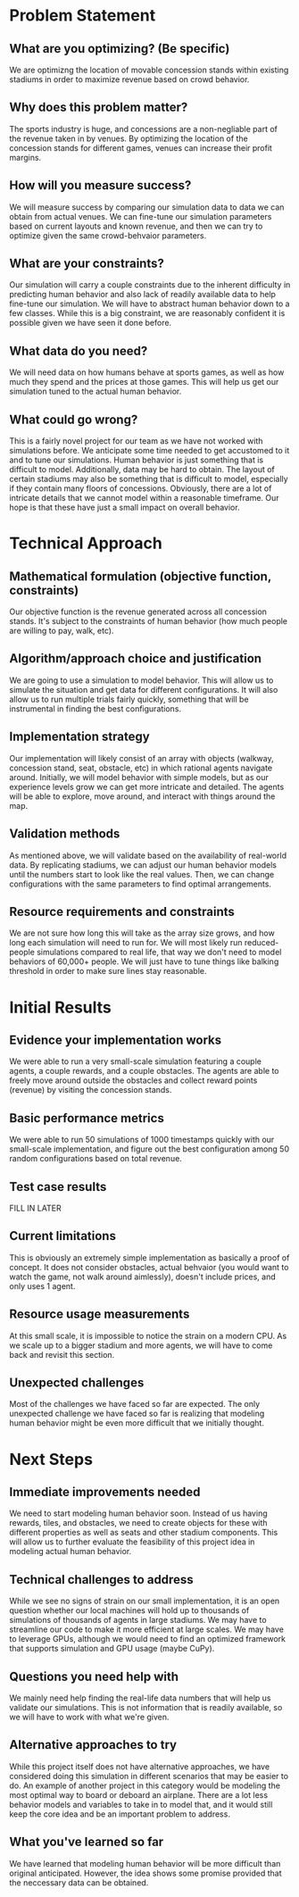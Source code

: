 # Problem Statement

## What are you optimizing? (Be specific)
We are optimizng the location of movable concession stands within existing stadiums in order to maximize revenue based on crowd behavior.

## Why does this problem matter?
The sports industry is huge, and concessions are a non-negliable part of the revenue taken in by venues. By optimizing the location of the concession stands for different games, venues can increase their profit margins.

## How will you measure success?
We will measure success by comparing our simulation data to data we can obtain from actual venues. We can fine-tune our simulation parameters based on current layouts and known revenue, and then we can try to optimize given the same crowd-behvaior parameters.

## What are your constraints?
Our simulation will carry a couple constraints due to the inherent difficulty in predicting human behavior and also lack of readily available data to help fine-tune our simulation. We will have to abstract human behavior down to a few classes. While this is a big constraint, we are reasonably confident it is possible given we have seen it done before.

## What data do you need?
We will need data on how humans behave at sports games, as well as how much they spend and the prices at those games. This will help us get our simulation tuned to the actual human behavior.

## What could go wrong?
This is a fairly novel project for our team as we have not worked with simulations before. We anticipate some time needed to get accustomed to it and to tune our simulations. Human behavior is just something that is difficult to model. Additionally, data may be hard to obtain. The layout of certain stadiums may also be something that is difficult to model, especially if they contain many floors of concessions. Obviously, there are a lot of intricate details that we cannot model within a reasonable timeframe. Our hope is that these have just a small impact on overall behavior.


# Technical Approach

## Mathematical formulation (objective function, constraints)
Our objective function is the revenue generated across all concession stands. It's subject to the constraints of human behavior (how much people are willing to pay, walk, etc).

## Algorithm/approach choice and justification
We are going to use a simulation to model behavior. This will allow us to simulate the situation and get data for different configurations. It will also allow us to run multiple trials fairly quickly, something that will be instrumental in finding the best configurations.

## Implementation strategy
Our implementation will likely consist of an array with objects (walkway, concession stand, seat, obstacle, etc) in which rational agents navigate around. Initially, we will model behavior with simple models, but as our experience levels grow we can get more intricate and detailed. The agents will be able to explore, move around, and interact with things around the map.

## Validation methods
As mentioned above, we will validate based on the availability of real-world data. By replicating stadiums, we can adjust our human behavior models until the numbers start to look like the real values. Then, we can change configurations with the same parameters to find optimal arrangements.


## Resource requirements and constraints
We are not sure how long this will take as the array size grows, and how long each simulation will need to run for. We will most likely run reduced-people simulations compared to real life, that way we don't need to model behaviors of 60,000+ people. We will just have to tune things like balking threshold in order to make sure lines stay reasonable.


# Initial Results

## Evidence your implementation works
We were able to run a very small-scale simulation featuring a couple agents, a couple rewards, and a couple obstacles. The agents are able to freely move around outside the obstacles and collect reward points (revenue) by visiting the concession stands.

## Basic performance metrics
We were able to run 50 simulations of 1000 timestamps quickly with our small-scale implementation, and figure out the best configuration among 50 random configurations based on total revenue.

## Test case results
FILL IN LATER

## Current limitations
This is obviously an extremely simple implementation as basically a proof of concept. It does not consider obstacles, actual behvaior (you would want to watch the game, not walk around aimlessly), doesn't include prices, and only uses 1 agent.

## Resource usage measurements
At this small scale, it is impossible to notice the strain on a modern CPU. As we scale up to a bigger stadium and more agents, we will have to come back and revisit this section.

## Unexpected challenges
Most of the challenges we have faced so far are expected. The only unexpected challenge we have faced so far is realizing that modeling human behavior might be even more difficult that we initially thought.

# Next Steps

## Immediate improvements needed
We need to start modeling human behavior soon. Instead of us having rewards, tiles, and obstacles, we need to create objects for these with different properties as well as seats and other stadium components. This will allow us to further evaluate the feasibility of this project idea in modeling actual human behavior.

## Technical challenges to address
While we see no signs of strain on our small implementation, it is an open question whether our local machines will hold up to thousands of simulations of thousands of agents in large stadiums. We may have to streamline our code to make it more efficient at large scales. We may have to leverage GPUs, although we would need to find an optimized framework that supports simulation and GPU usage (maybe CuPy).

## Questions you need help with
We mainly need help finding the real-life data numbers that will help us validate our simulations. This is not information that is readily available, so we will have to work with what we're given.

## Alternative approaches to try
While this project itself does not have alternative approaches, we have considered doing this simulation in different scenarios that may be easier to do. An example of another project in this category would be modeling the most optimal way to board or deboard an airplane. There are a lot less behavior models and variables to take in to model that, and it would still keep the core idea and be an important problem to address.

## What you've learned so far
We have learned that modeling human behavior will be more difficult than original anticipated. However, the idea shows some promise provided that the neccessary data can be obtained.
